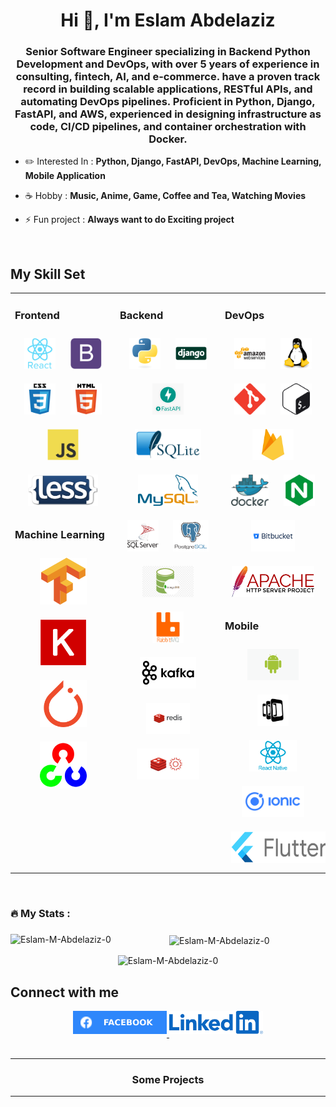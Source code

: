 <h1 align="center">Hi 👋, I'm Eslam Abdelaziz</h1>
<h3 align="center">
Senior Software Engineer specializing in Backend Python Development and DevOps, with over 5 years of experience in consulting, fintech, AI,
and e-commerce. have a proven track record in building scalable applications, RESTful APIs, and automating DevOps pipelines. Proficient in
Python, Django, FastAPI, and AWS, experienced in designing infrastructure as code, CI/CD pipelines, and container orchestration with Docker.
</h3>


- ✏️ Interested In : **Python, Django, FastAPI, DevOps, Machine Learning, Mobile Application**


- ☕ Hobby : **Music, Anime, Game, Coffee and Tea, Watching Movies**


- ⚡ Fun project : **Always want to do Exciting project**

<br/>  

## My Skill Set

<table><tr><td valign="top" width="33%">

### Frontend

<div align="center">  
<img style="margin: 10px" src="images/front-end/react.svg" alt="React" height="50" />  
<img style="margin: 10px" src="images/front-end/bootstrap.svg" alt="Bootstrap" height="50" />  
<img style="margin: 10px" src="images/front-end/css3.svg" alt="CSS3" height="50" />  
<img style="margin: 10px" src="images/front-end/html5.svg" alt="HTML5" height="50" />  
<img style="margin: 10px" src="images/front-end/javascript.svg" alt="JavaScript" height="50" />
<img style="margin: 10px" src="images/front-end/less_logo.png" alt="less" height="50" />
</div>  

### Machine Learning

<div align="center">  
<img style="margin: 10px" src="images/machine-learning/tensorflow.svg" alt="TensorFlow" height="75" />  
<img style="margin: 10px" src="images/machine-learning/keras.png" alt="Keras" height="75" />  
<img style="margin: 10px" src="images/machine-learning/pytorch.svg" alt="pytorch" height="75" />  
<img style="margin: 10px" src="images/machine-learning/opencv.svg" alt="OpenCV" height="75" />  
</div>

</td><td valign="top" width="33%">

### Backend

<div align="center">  
<img style="margin: 10px" src="images/back-end/python.svg" alt="Python" height="50" />  
<img style="margin: 10px" src="images/back-end/django.svg" alt="Django" height="50" />  
<img style="margin: 10px" src="images/back-end/fastapi.jpg" alt="FastAPI" height="50">
<img style="margin: 10px" src="images/back-end/SQLite.png" alt="SQLite" height="50" />  
<img style="margin: 10px" src="images/back-end/mysql.svg" alt="MySql" height="50" />  
<img style="margin: 10px" src="images/back-end/sql.svg" alt="SQL" height="50" />  
<img style="margin: 10px" src="images/back-end/postgresql.svg" alt="Postgresql" height="50" />
<img style="margin: 10px" src="images/back-end/mongo_db.png" alt="MongoDB" height="50">
<img style="margin: 10px" src="images/back-end/rabbitmq.png" alt="RabbitMQ" height="50">
<img style="margin: 10px" src="images/back-end/kafka.png" alt="Kafka" height="50">
<img style="margin: 10px" src="images/back-end/redis.png" alt="Redis" height="50">
<img style="margin: 10px" src="images/back-end/redis_gears.png" alt="RedisGears" height="50">
</div>


</td><td valign="top" width="33%">

### DevOps

<div align="center">  
<img style="margin: 10px" src="images/devops/amazonwebservices.svg" alt="AWS" height="50" />  
<img style="margin: 10px" src="images/devops/linux.svg" alt="Linux" height="50" />  
<img style="margin: 10px" src="images/devops/git.svg" alt="Git" height="50" />  
<img style="margin: 10px" src="images/devops/gnu_bash.svg" alt="Bash" height="50" />  
<img style="margin: 10px" src="images/devops/firebase.png" alt="Firebase" height="50" /> 
<img style="margin: 10px" src="images/devops/docker.svg" alt="Docker" height="50" />  
<img style="margin: 10px" src="images/devops/nginx.svg" alt="Nginx" height="50" />  
<img style="margin: 10px" src="images/devops/bitbucket.png" alt="Bitbucket" height="50" />
<img style="margin: 10px" src="images/devops/apache.svg" alt="apache" height="50" />
</div>  

### Mobile

<div align="center">  
<img style="margin: 10px" src="images/mobile/android.png" alt="Ionic" height="50" />
<img style="margin: 10px" src="images/mobile/phonegap.svg" alt="Phonegap" height="50" />  
<img style="margin: 10px" src="images/mobile/react_native.png" alt="ReactNative" height="50" />
<img style="margin: 10px" src="images/mobile/ionic.svg" alt="Ionic" height="50" />
<img style="margin: 10px" src="images/mobile/flutter.png" alt="Flutter" height="50" />
</div>

</td></tr></table>  

<br/>   

###

<h3 align="left">🔥 My Stats :</h3>

###

<div align="center">
<p><img align="left" src="https://github-readme-stats.vercel.app/api/top-langs?username=Eslam-M-Abdelaziz-0&show_icons=true&locale=en&layout=compact&langs_count=8&card_width=350" alt="Eslam-M-Abdelaziz-0" /></p>
<p>&nbsp;<img align="center" src="https://github-readme-stats.vercel.app/api?username=Eslam-M-Abdelaziz-0&show_icons=true&locale=en&include_all_commits=true&count_private=true&disable_animations=false" alt="Eslam-M-Abdelaziz-0" /></p>
<p><img align="center" src="https://github-readme-streak-stats.herokuapp.com/?user=Eslam-M-Abdelaziz-0&" alt="Eslam-M-Abdelaziz-0" /></p>
</div>

###

## Connect with me

<div align="center">
<a href="https://www.facebook.com/en.eslam.abdelaziz/" target="_blank">
<img src="images/connect/facebook.svg" width="150px" alt=facebook style="margin-bottom: 5px;" />
</a>
<a href="https://www.linkedin.com/in/eslam-m-abdelaziz/" target="_blank">
<img src="images/connect/linkedin.png" width="150px" alt="Linked In" style="margin-bottom: 5px;" />
</a>

</div>  

<br/>  

---

### **<div align="center">Some Projects</div>**

---
